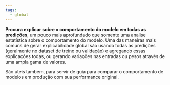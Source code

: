 ```yaml
---
tags:
  - global
---
```

**Procura explicar sobre o comportamento do modelo em todas as predições**, um pouco mais aprofundado que somente uma analise estatística sobre o comportamento do modelo. Uma das maneiras mais comuns de gerar explicabilidade global são usando todas as predições (geralmente no dataset de treino ou validação) e agregando essas explicações todas, ou gerando variações nas entradas ou pesos através de uma ampla gama de valores.

São uteis também, para servir de guia para comparar o comportamento de modelos em produção com sua performance original.